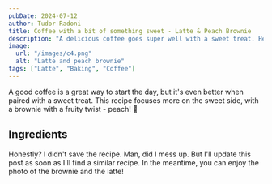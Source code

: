 ```yaml
---
pubDate: 2024-07-12
author: Tudor Radoni
title: Coffee with a bit of something sweet - Latte & Peach Brownie
description: "A delicious coffee goes super well with a sweet treat. Here's a recipe for a latte paired with a peach brownie."
image:
  url: "/images/c4.png"
  alt: "Latte and peach brownie"
tags: ["Latte", "Baking", "Coffee"]
---
```


A good coffee is a great way to start the day, but it's even better when paired with a sweet treat. This recipe focuses more on the sweet side, with a brownie with a fruity twist - peach! 🍑

## Ingredients

Honestly? I didn't save the recipe. Man, did I mess up. But I'll update this post as soon as I'll find a similar recipe. In the meantime, you can enjoy the photo of the brownie and the latte!
